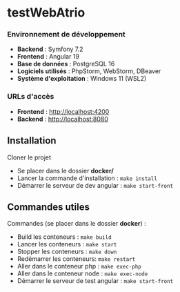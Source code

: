 
# testWebAtrio

### Environnement de développement
- **Backend** : Symfony 7.2
- **Frontend** : Angular 19
- **Base de données** : PostgreSQL 16
- **Logiciels utilisés** : PhpStorm, WebStorm, DBeaver
- **Système d'exploitation** : Windows 11 (WSL2)

### URLs d'accès
- **Frontend** : [http://localhost:4200](http://localhost:4200)
- **Backend** : [http://localhost:8080](http://localhost:8080)

## Installation
Cloner le projet
- Se placer dans le dossier **docker/**
- Lancer la commande d'installation : `make install`
- Démarrer le serveur de dev angular : `make start-front`

## Commandes utiles
Commandes (se placer dans le dossier **docker**) :
- Build les conteneurs : `make build`
- Lancer les conteneurs : `make start`
- Stopper les conteneurs : `make down`
- Redémarrer les conteneurs: `make restart`
- Aller dans le conteneur php : `make exec-php`
- Aller dans le conteneur node : `make exec-node`
- Démarrer le serveur de test angular : `make start-front`
